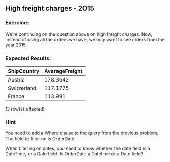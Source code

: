 ## High freight charges - 2015

### Exercice:

We're continuing on the question above on high freight charges. Now, instead of using all the orders we have, we only want to see orders from the year 2015.

### Expected Results:

| ShipCountry   | AverageFreight |
|---------------|----------------|
| Austria       | 178.3642       |
| Switzerland   | 117.1775       |
| France        | 113.991        |

(3 row(s) affected)

### Hint

You need to add a Where clause to the query from the previous problem.
The field to filter on is OrderDate.

When filtering on dates, you need to know whether the date field is a DateTime, or a Date field. Is OrderDate a Datetime or a Date field?